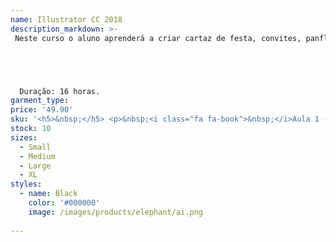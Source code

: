 ```yaml
---
name: Illustrator CC 2018
description_markdown: >-
 Neste curso o aluno aprenderá a criar cartaz de festa, convites, panfletos, cartões de visitas, desenho digital, entre tantas outras possibilidade e ferramentas que este software disponibilizará.





  Duração: 16 horas.
garment_type:
price: '49.90'
sku: '<h5>&nbsp;</h5> <p>&nbsp;<i class="fa fa-book">&nbsp;</i>Aula 1 - Apresentação ao Illustrator</p> <p>&nbsp;<i class="fa fa-book">&nbsp;</i>Aula 2 - Primeiros passos</p> <p>&nbsp;<i class="fa fa-book">&nbsp;</i>Aula 3 - Criando uma logomarca</p> <p>&nbsp;<i class="fa fa-book">&nbsp;</i>Aula 4 - Colorindo</p> <p>&nbsp;<i class="fa fa-book">&nbsp;</i>Aula 5 - Gradiente e Efeitos</p> <p>&nbsp;<i class="fa fa-book">&nbsp;</i>Aula 6 - Efeitos de sombra</p> <p>&nbsp;<i class="fa fa-book">&nbsp;</i>Aula 7 - Criando Cartão de Visitas 1</p> <p>&nbsp;<i class="fa fa-book">&nbsp;</i>Aula 8 - Inserir arte externa</p> <p>&nbsp;<i class="fa fa-book">&nbsp;</i>Aula 9 - Cartão de visitas parte 2</p> <p>&nbsp;<i class="fa fa-book">&nbsp;</i>Aula 10 - Cartão de visitas Final</p> <p>&nbsp;<i class="fa fa-book">&nbsp;</i>Aula 11 - Símbolos</p> <p>&nbsp;<i class="fa fa-book">&nbsp;</i>Aula 12 - Pincéis</p> <p>&nbsp;<i class="fa fa-book">&nbsp;</i>Aula 13 - Organização de elementos</p> <p>&nbsp;<i class="fa fa-book">&nbsp;</i>Aula 14 - Efeitos para criação de arte</p> <p>&nbsp;<i class="fa fa-book">&nbsp;</i>Aula 15 - Vetorizando uma Imagem</p> <p>&nbsp;<i class="fa fa-book">&nbsp;</i>Aula 16 - Alinhando elementos</p> <p>&nbsp;<i class="fa fa-book">&nbsp;</i>Aula 17 - Desenho em Perspectiva</p> <p>&nbsp;<i class="fa fa-book">&nbsp;</i>Aula 18 - Misturando Efeitos</p> <p>&nbsp;<i class="fa fa-book">&nbsp;</i>Aula 19 - Criando Logomarca 2</p> <p>&nbsp;<i class="fa fa-book">&nbsp;</i>Aula 20 - Logomarca 3</p> <p>&nbsp;<i class="fa fa-book">&nbsp;</i>Aula 21 - Convite parte 1</p> <p>&nbsp;<i class="fa fa-book">&nbsp;</i>Aula 22 - Distorção de elementos</p> <p>&nbsp;<i class="fa fa-book">&nbsp;</i>Aula 23 - Convite de aniversário parte 2</p> <p>&nbsp;<i class="fa fa-book">&nbsp;</i>Aula 24 - Convite de aniversário - Final</p> <p>&nbsp;<i class="fa fa-book">&nbsp;</i>Aula 25 - Folha de orçamento</p> <p>&nbsp;<i class="fa fa-book">&nbsp;</i>Aula 26 - Finalizando o projeto</p> <p>&nbsp;<i class="fa fa-book">&nbsp;</i>Aula 27 - Criando Efeito de Pelos</p> <p>&nbsp;<i class="fa fa-book">&nbsp;</i>Aula 28 - Criando um mascote</p> <p>&nbsp;<i class="fa fa-book">&nbsp;</i>Aula 29 - Ilustração Tipografica 1</p> <p>&nbsp;<i class="fa fa-book">&nbsp;</i>Aula 30 - Ilustração Tipografica 2</p> <p>&nbsp;<i class="fa fa-book">&nbsp;</i>Aula 31 - Adobre Bridge 1</p> <p>&nbsp;<i class="fa fa-book">&nbsp;</i>Aula 32 - Adobre Bridge 2</p>'
stock: 10
sizes:
  - Small
  - Medium
  - Large
  - XL
styles:
  - name: Black
    color: '#000000'
    image: /images/products/elephant/ai.png
  
---
```

